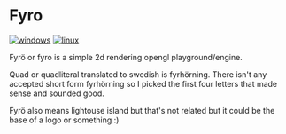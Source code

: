 # Fyro

[![windows](https://github.com/madeso/fyro/workflows/windows/badge.svg?branch=master)](https://github.com/madeso/fyro/actions?query=workflow%3Awindows)
[![linux](https://github.com/madeso/fyro/workflows/linux/badge.svg?branch=master)](https://github.com/madeso/fyro/actions?query=workflow%3Alinux)



Fyrö or fyro is a simple 2d rendering opengl playground/engine.

Quad or quadliteral translated to swedish is fyrhörning. There isn't any accepted short form fyrhörning so I picked the first four letters that made sense and sounded good.

Fyrö also means lightouse island but that's not related but it could be the base of a logo or something :)
